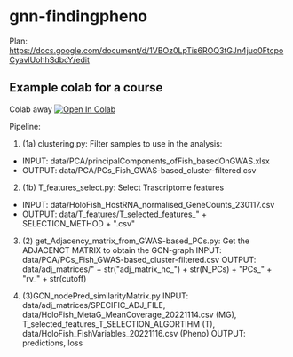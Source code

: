 # gnn-findingpheno

Plan: https://docs.google.com/document/d/1VBOz0LpTis6ROQ3tGJn4juo0FtcpoCyavlUohhSdbcY/edit

## Example colab for a course
Colab away [![Open In Colab](https://colab.research.google.com/assets/colab-badge.svg)](https://colab.research.google.com/drive/1a0Po-kH1aZlZ6BC9d3TnPKVzeMnkuKYh)


Pipeline:

1. (1a) clustering.py:  Filter samples to use in the analysis:<br>
* INPUT: data/PCA/principalComponents_ofFish_basedOnGWAS.xlsx
* OUTPUT: data/PCA/PCs_Fish_GWAS-based_cluster-filtered.csv

2. (1b) T_features_select.py:   Select Trascriptome features
* INPUT: data/HoloFish_HostRNA_normalised_GeneCounts_230117.csv
* OUTPUT: data/T_features/T_selected_features_" + SELECTION_METHOD + ".csv"

3. (2) get_Adjacency_matrix_from_GWAS-based_PCs.py: Get the ADJACENCT MATRIX to obtain the GCN-graph 
    INPUT: data/PCA/PCs_Fish_GWAS-based_cluster-filtered.csv
    OUTPUT: data/adj_matrices/" + str("adj_matrix_hc_") + str(N_PCs) + "PCs_" + "rv_" + str(cutoff)

4. (3)GCN_nodePred_similarityMatrix.py
    INPUT: data/adj_matrices/SPECIFIC_ADJ_FILE, data/HoloFish_MetaG_MeanCoverage_20221114.csv (MG), T_selected_features_T_SELECTION_ALGORTIHM (T), data/HoloFish_FishVariables_20221116.csv (Pheno)
    OUTPUT: predictions, loss